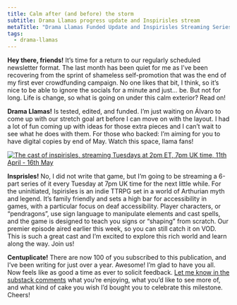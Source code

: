 ```yaml
---
title: Calm after (and before) the storm
subtitle: Drama Llamas progress update and Inspirisles stream
metaTitle: "Drama Llamas Funded Update and Inspirisles Streaming Series"
tags:
  - drama-llamas
---
```


<p>
    <b>Hey there, friends!</b> It’s time for a return to our regularly scheduled newsletter format. The last month has been quiet for me as I’ve been recovering from the sprint of shameless self-promotion that was the end of my first ever crowdfunding campaign. No one likes that bit, I think, so it’s nice to be able to ignore the socials for a minute and just… be. But not for long. Life is change, so what is going on under this calm exterior? Read on!
</p><p>
    <b>Drama Llamas!</b> Is tested, edited, and funded. I’m just waiting on Álvaro to come up with our stretch goal art before I can move on with the layout. I had a lot of fun coming up with ideas for those extra pieces and I can’t wait to see what he does with them. For those who backed: I’m aiming for you to have digital copies by end of May. Watch this space, llama fans!
</p>
<a href="https://www.twitch.tv/videos/1790927808" target="_blank"><img src="/assets/images/newsletter/inspirisles_graphic.jpeg" alt="The cast of inspirisles, streaming Tuesdays at 2pm ET, 7pm UK time, 11th April - 16th May"></a>
<p>
    <b>Insprisles!</b> No, I did not write that game, but I’m going to be streaming a 6-part series of it every Tuesday at 7pm UK time for the next little while. For the uninitiated, Ispirisles is an indie TTRPG set in a world of Arthurian myth and legend. It’s family friendly and sets a high bar for accessibility in games, with a particular focus on deaf accessibility. Player characters, or “pendragons”, use sign language to manipulate elements and cast spells, and the game is designed to teach you signs or “shaping” from scratch. Our premier episode aired earlier this week, so you can still catch it on VOD. This is such a great cast and I’m excited to explore this rich world and learn along the way. Join us!
</p>
<p>
    <b>Centuplicate!</b> There are now 100 of you subscribed to this publication, and I’ve been writing for just over a year. Awesome! I’m glad to have you all. Now feels like as good a time as ever to solicit feedback. <a href="https://buttonkingames.substack.com/p/button-kin-times-april-2023" target="_blank">Let me know in the substack comments</a> what you’re enjoying, what you’d like to see more of, and what kind of cake you wish I’d bought you to celebrate this milestone. Cheers!
</p>
